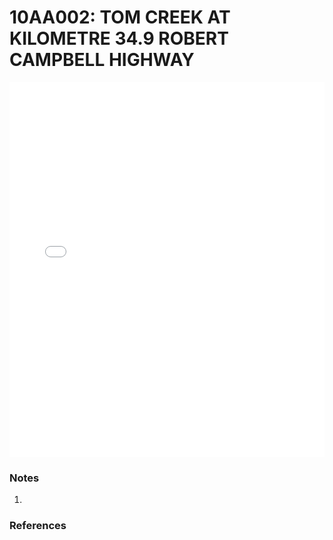 # 10AA002: TOM CREEK AT KILOMETRE 34.9 ROBERT CAMPBELL HIGHWAY

<iframe src="/_static/stations/10AA002_fdc.html" width="100%" height="600" frameborder="0"></iframe>

### Notes
1. 

### References

